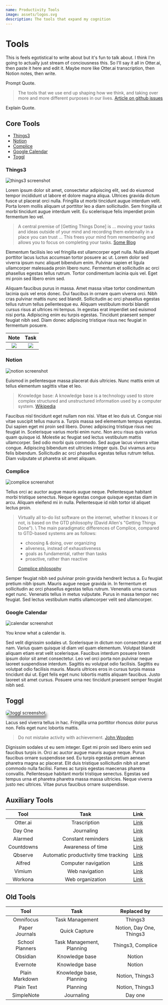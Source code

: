```yaml
---
name: Productivity Tools
image: assets/logos.svg
description: The tools that expand my cognition
---
```


<!-- <details><summary>SUMMARY</summary>
CONTENT
</details> -->

<!-- https://www.nytimes.com/column/rabbit-hole -->

# Tools

This is feels egotistical to write about but it's fun to talk about. I think I'm going to actually just stream of conciousness this. So I'll say it all in Otter.ai, then paste it here and edit it. Maybe more like Otter.ai transcription, then Notion notes, then write.

Prompt Quote.

> The tools that we use end up shaping how we think, and taking over more and more different purposes in our lives. [Article on github issues](https://blog.placemark.io/2021/07/19/issues-only-management.html)

Explain Quote.

## Core Tools

- [Things3](#Things3)
- [Notion](#Notion)
- [Complice](#Complice)
- [Google Calendar](#GoogleCalendar)
- [Toggl](#Toggl)

### Things3 <a id="Things3"></a>

![things3 screenshot](../../assets/things3screenshot.png)

Lorem ipsum dolor sit amet, consectetur adipiscing elit, sed do eiusmod tempor incididunt ut labore et dolore magna aliqua. Ultrices gravida dictum fusce ut placerat orci nulla. Fringilla ut morbi tincidunt augue interdum velit. Porta lorem mollis aliquam ut porttitor leo a diam sollicitudin. Sem fringilla ut morbi tincidunt augue interdum velit. Eu scelerisque felis imperdiet proin fermentum leo vel.

> A central premise of [Getting Things Done] is ... moving your tasks and ideas outside of your mind and recording them externally in a place you can trust ... This frees your mind from remembering and allows you to focus on completing your tasks. [Some Blog](https://www.thebrain.com/blog/gtd)

Elementum facilisis leo vel fringilla est ullamcorper eget nulla. Nulla aliquet porttitor lacus luctus accumsan tortor posuere ac ut. Lorem dolor sed viverra ipsum nunc aliquet bibendum enim. Pulvinar sapien et ligula ullamcorper malesuada proin libero nunc. Fermentum et sollicitudin ac orci phasellus egestas tellus rutrum. Tortor condimentum lacinia quis vel. Eget mi proin sed libero enim sed.

Aliquam faucibus purus in massa. Amet massa vitae tortor condimentum lacinia quis vel eros donec. Dui faucibus in ornare quam viverra orci. Nibh cras pulvinar mattis nunc sed blandit. Sollicitudin ac orci phasellus egestas tellus rutrum tellus pellentesque eu. Aliquam vestibulum morbi blandit cursus risus at ultrices mi tempus. In egestas erat imperdiet sed euismod nisi porta. Adipiscing enim eu turpis egestas. Tincidunt praesent semper feugiat nibh sed. Diam donec adipiscing tristique risus nec feugiat in fermentum posuere.

Note | Task
:-------------------------:|:-------------------------:
![](../../assets/qc1.png)  |  ![](../../assets/qc2.png)

### Notion <a id="Notion"></a>

![notion screenshot](../../assets/notionscreenshot.png)

Euismod in pellentesque massa placerat duis ultricies. Nunc mattis enim ut tellus elementum sagittis vitae et leo. 

> Knowledge base: A knowledge base is a technology used to store complex structured and unstructured information used by a computer system. [Wikipedia](https://en.wikipedia.org/wiki/Knowledge_base)

Faucibus nisl tincidunt eget nullam non nisi. Vitae et leo duis ut. Congue nisi vitae suscipit tellus mauris a. Turpis massa sed elementum tempus egestas. Dui sapien eget mi proin sed libero. Donec adipiscing tristique risus nec feugiat in. Scelerisque varius morbi enim nunc. Non arcu risus quis varius quam quisque id. Molestie ac feugiat sed lectus vestibulum mattis ullamcorper. Sed odio morbi quis commodo. Sed augue lacus viverra vitae congue. Adipiscing bibendum est ultricies integer quis. Dui vivamus arcu felis bibendum. Sollicitudin ac orci phasellus egestas tellus rutrum tellus. Diam vulputate ut pharetra sit amet aliquam.

### Complice <a id="Complice"></a>

![complice screenshot](../../assets/complice.png)

Tellus orci ac auctor augue mauris augue neque. Pellentesque habitant morbi tristique senectus. Neque egestas congue quisque egestas diam in arcu. Aliquam eleifend mi in nulla. Pellentesque id nibh tortor id aliquet lectus proin. 

> Virtually all to-do list software on the internet, whether it knows it or not, is based on the GTD philosophy (David Allen's "Getting Things Done"). \\
> The main paradigmatic differences of Complice, compared to GTD-based systems are as follows:
>
> - choosing & doing, over organizing
> - aliveness, instead of exhaustiveness
> - goals as fundamental, rather than tasks
> - proactive, rather than reactive
>
> [Complice philosophy](https://complice.co/philosophy)

Semper feugiat nibh sed pulvinar proin gravida hendrerit lectus a. Eu feugiat pretium nibh ipsum. Mauris augue neque gravida in. In fermentum et sollicitudin ac orci phasellus egestas tellus rutrum. Venenatis urna cursus eget nunc. Venenatis tellus in metus vulputate. Purus in massa tempor nec feugiat. Sed lectus vestibulum mattis ullamcorper velit sed ullamcorper.

### Google Calendar <a id="GoogleCalendar"></a>

![calendar screenshot](../../assets/googlecalendarscreenshot.png)

You know what a calendar is.

Sed velit dignissim sodales ut. Scelerisque in dictum non consectetur a erat nam. Varius quam quisque id diam vel quam elementum. Volutpat blandit aliquam etiam erat velit scelerisque. Faucibus interdum posuere lorem ipsum dolor sit amet consectetur. Leo vel orci porta non pulvinar neque laoreet suspendisse interdum. Sagittis eu volutpat odio facilisis. Sagittis eu volutpat odio facilisis mauris. Mauris ultrices eros in cursus turpis massa tincidunt dui ut. Eget felis eget nunc lobortis mattis aliquam faucibus. Justo laoreet sit amet cursus. Posuere urna nec tincidunt praesent semper feugiat nibh sed.

## Toggl <a id="Toggl"></a>

<img src="../../assets/togglscreenshot.jpeg" alt="toggl screenshot" style="max-height: 70vh; border-radius: 5px; box-shadow: 5px 10px 8px #999999;"/>

Lacus sed viverra tellus in hac. Fringilla urna porttitor rhoncus dolor purus non. Felis eget nunc lobortis mattis.

> Do not mistake activity with achievement. [John Wooden](https://www.wikiwand.com/en/John_Wooden)

Dignissim sodales ut eu sem integer. Eget mi proin sed libero enim sed faucibus turpis in. Orci ac auctor augue mauris augue neque. Purus faucibus ornare suspendisse sed. Eu turpis egestas pretium aenean pharetra magna ac placerat. Elit duis tristique sollicitudin nibh sit amet commodo nulla facilisi. Fames ac turpis egestas maecenas pharetra convallis. Pellentesque habitant morbi tristique senectus. Egestas sed tempus urna et pharetra pharetra massa massa ultricies. Neque viverra justo nec ultrices. Vitae purus faucibus ornare suspendisse.

## Auxiliary Tools

Tool | Task | Link
:-----:|:--:|:-:
Otter.ai | Trascription |[ Link]()
Day One | Journaling | [Link]()
Alarmed | Constant reminders | [Link]()
Countdowns | Awareness of time | [Link]()
Qbserve | Automatic productivity time tracking | [Link]()
Alfred | Computer navigation | [Link]()
Vimium | Web navigation | [Link]()
Workona | Web organization | [Link]()

## Old Tools

Tool | Task | Replaced by
:----:|:---:|:---:
Omnifocus | Task Management | Things3
Paper Journals | Quick Capture | Notion, Day One, Things3
School Planners | Task Management, Planning | Things3, Complice
Obsidian | Knowledge base | Notion
Evernote | Knowledge base | Notion
Plain Markdown | Knowledge base, Planning | Notion, Things3
Plain Text | Planning | Notion, Things3
SimpleNote | Journaling | Day one
